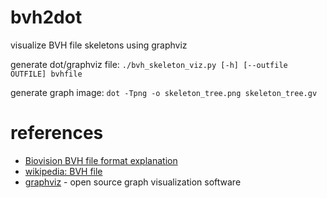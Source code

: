 # bvh2dot
visualize BVH file skeletons using graphviz

generate dot/graphviz file: `./bvh_skeleton_viz.py [-h] [--outfile OUTFILE] bvhfile`

generate graph image: `dot -Tpng -o skeleton_tree.png skeleton_tree.gv`

# references
* [Biovision BVH file format explanation](https://research.cs.wisc.edu/graphics/Courses/cs-838-1999/Jeff/BVH.html)
* [wikipedia: BVH file](https://en.wikipedia.org/wiki/Biovision_Hierarchy)
* [graphviz](http://graphviz.org/) - open source graph visualization software
